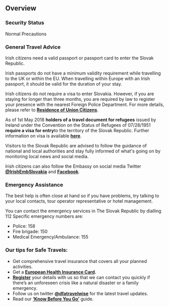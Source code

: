 ## Overview

### **Security Status**

Normal Precautions

### **General Travel Advice**

Irish citizens need a valid passport or passport card to enter the Slovak Republic.

Irish passports do not have a minimum validity requirement while travelling to the UK or within the EU. When travelling within Europe with an Irish passport, it should be valid for the duration of your stay.

Irish citizens do not require a visa to enter Slovakia. However, if you are staying for longer than three months, you are required by law to register your presence with the nearest Foreign Police Department. For more details, please refer to [**Residence of Union Citizens**](https://www.slovensko.sk/en/life-situation/life-situation/_residence-of-union-citizens-an/).

As of 1st May 2018 **holders of a travel document for refugees** issued by Ireland under the Convention on the Status of Refugees of 07/28/1951 **require a visa for entry**to the territory of the Slovak Republic. Further information on visa is available [**here**](https://www.mzv.sk/en/web/dublin-en/services/visa_information).

Visitors to the Slovak Republic are advised to follow the guidance of national and local authorities and stay fully informed of what's going on by monitoring local news and social media.

Irish citizens can also follow the Embassy on social media Twitter [**@IrishEmbSlovakia**](https://twitter.com/IrlEmbSlovakia) and [**Facebook**](https://m.facebook.com/IrlEmbSlovakia).

### **Emergency Assistance**

The best help is often close at hand so if you have problems, try talking to your local contacts, tour operator representative or hotel management.

You can contact the emergency services in The Slovak Republic by dialling 112 Specific emergency numbers are:

* Police: 158
* Fire brigade: 150
* Medical Emergency/Ambulance: 155

### **Our tips for Safe Travels:**

* Get comprehensive travel insurance that covers all your planned activities.
* Get a [**European Health Insurance Card**](http://www.hse.ie/eng/services/list/1/schemes/EHIC/)**.**
* [**Register**](/en/dfa/overseas-travel/citizens-registration/) your details with us so that we can contact you quickly if there’s an unforeseen crisis like a natural disaster or a family emergency.
* Follow us on twitter [**@dfatravelwise**](https://www.twitter.com/DFATravelWise) for the latest travel updates.
* Read our [**‘Know Before You Go’**](/en/dfa/overseas-travel/know-before-you-go/) guide.